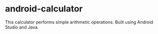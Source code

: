 # android-calculator
This calculator performs simple arithmetic operations. Built using Android Studio and Java.
